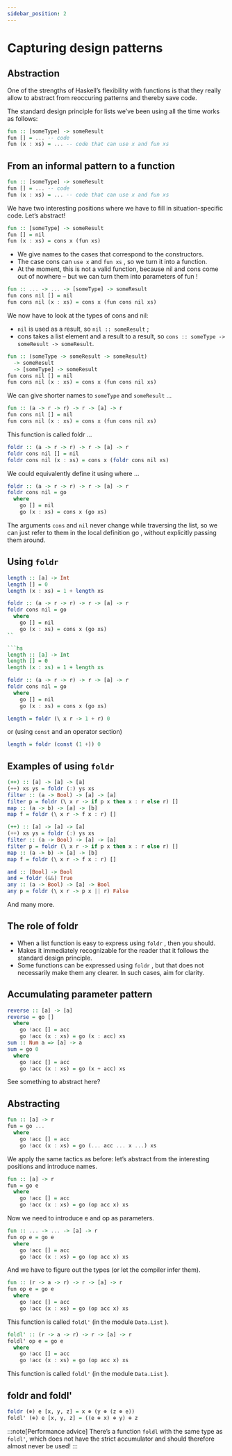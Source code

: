 ```yaml
---
sidebar_position: 2
---
```


# Capturing design patterns

## Abstraction

One of the strengths of Haskell’s flexibility with functions is that they
really allow to abstract from reoccuring patterns and thereby save
code.

The standard design principle for lists we’ve been using all the time
works as follows:

```hs
fun :: [someType] -> someResult
fun [] = ... -- code
fun (x : xs) = ... -- code that can use x and fun xs
```

## From an informal pattern to a function

```hs
fun :: [someType] -> someResult
fun [] = ... -- code
fun (x : xs) = ... -- code that can use x and fun xs
```

We have two interesting positions where we have to fill in
situation-specific code. Let’s abstract!

```hs
fun :: [someType] -> someResult
fun [] = nil
fun (x : xs) = cons x (fun xs)
```

- We give names to the cases that correspond to the constructors.
- The case cons can `use x` and `fun xs` , so we turn it into a
function.
- At the moment, this is not a valid function, because nil and
cons come out of nowhere – but we can turn them into
parameters of fun !

```hs
fun :: ... -> ... -> [someType] -> someResult
fun cons nil [] = nil
fun cons nil (x : xs) = cons x (fun cons nil xs)
```

We now have to look at the types of cons and nil:

- `nil` is used as a result, so `nil :: someResult` ;
- cons takes a list element and a result to a result, so
`cons :: someType -> someResult -> someResult`.

```hs
fun :: (someType -> someResult -> someResult)
  -> someResult
  -> [someType] -> someResult
fun cons nil [] = nil
fun cons nil (x : xs) = cons x (fun cons nil xs)
```

We can give shorter names to `someType` and `someResult` ...

```hs
fun :: (a -> r -> r) -> r -> [a] -> r
fun cons nil [] = nil
fun cons nil (x : xs) = cons x (fun cons nil xs)
```

This function is called foldr ...

```hs
foldr :: (a -> r -> r) -> r -> [a] -> r
foldr cons nil [] = nil
foldr cons nil (x : xs) = cons x (foldr cons nil xs)
```

We could equivalently define it using where ...

```hs
foldr :: (a -> r -> r) -> r -> [a] -> r
foldr cons nil = go
  where
    go [] = nil
    go (x : xs) = cons x (go xs)
```

The arguments `cons` and `nil` never change while traversing the
list, so we can just refer to them in the local definition go , without
explicitly passing them around.

## Using `foldr`

```hs
length :: [a] -> Int
length [] = 0
length (x : xs) = 1 + length xs
```

```hs
foldr :: (a -> r -> r) -> r -> [a] -> r
foldr cons nil = go
  where
    go [] = nil
    go (x : xs) = cons x (go xs)
``

```hs
length :: [a] -> Int
length [] = 0
length (x : xs) = 1 + length xs
```

```hs
foldr :: (a -> r -> r) -> r -> [a] -> r
foldr cons nil = go
  where
    go [] = nil
    go (x : xs) = cons x (go xs)
```

```hs
length = foldr (\ x r -> 1 + r) 0
```

or (using `const` and an operator section)

```hs
length = foldr (const (1 +)) 0
```

## Examples of using `foldr`

```hs
(++) :: [a] -> [a] -> [a]
(++) xs ys = foldr (:) ys xs
filter :: (a -> Bool) -> [a] -> [a]
filter p = foldr (\ x r -> if p x then x : r else r) []
map :: (a -> b) -> [a] -> [b]
map f = foldr (\ x r -> f x : r) []
```

```hs
(++) :: [a] -> [a] -> [a]
(++) xs ys = foldr (:) ys xs
filter :: (a -> Bool) -> [a] -> [a]
filter p = foldr (\ x r -> if p x then x : r else r) []
map :: (a -> b) -> [a] -> [b]
map f = foldr (\ x r -> f x : r) []
```

```hs
and :: [Bool] -> Bool
and = foldr (&&) True
any :: (a -> Bool) -> [a] -> Bool
any p = foldr (\ x r -> p x || r) False
```

And many more.

## The role of foldr

- When a list function is easy to express using `foldr` , then you
should.
- Makes it immediately recognizable for the reader that it follows
the standard design principle.
- Some functions can be expressed using `foldr` , but that does
not necessarily make them any clearer. In such cases, aim for
clarity.

## Accumulating parameter pattern

```hs
reverse :: [a] -> [a]
reverse = go []
  where
    go !acc [] = acc
    go !acc (x : xs) = go (x : acc) xs
sum :: Num a => [a] -> a
sum = go 0
  where
    go !acc [] = acc
    go !acc (x : xs) = go (x + acc) xs
```

See something to abstract here?

## Abstracting

```hs
fun :: [a] -> r
fun = go ...
  where
    go !acc [] = acc
    go !acc (x : xs) = go (... acc ... x ...) xs
```

We apply the same tactics as before: let’s abstract from the interesting
positions and introduce names.

```hs
fun :: [a] -> r
fun = go e
  where
    go !acc [] = acc
    go !acc (x : xs) = go (op acc x) xs
```

Now we need to introduce e and op as parameters.

```hs
fun :: ... -> ... -> [a] -> r
fun op e = go e
  where
    go !acc [] = acc
    go !acc (x : xs) = go (op acc x) xs
```

And we have to figure out the types (or let the compiler infer them).

```hs
fun :: (r -> a -> r) -> r -> [a] -> r
fun op e = go e
  where
    go !acc [] = acc
    go !acc (x : xs) = go (op acc x) xs
```

This function is called `foldl'` (in the module `Data.List` ).

```hs
foldl' :: (r -> a -> r) -> r -> [a] -> r
foldl' op e = go e
  where
    go !acc [] = acc
    go !acc (x : xs) = go (op acc x) xs
```

This function is called `foldl'` (in the module `Data.List` ).

## foldr and foldl'

```hs
foldr (⊕) e [x, y, z] = x ⊕ (y ⊕ (z ⊕ e))
foldl' (⊕) e [x, y, z] = ((e ⊕ x) ⊕ y) ⊕ z
```

:::note[Performance advice]
There’s a function `foldl` with the same type as `foldl'`, which
does not have the strict accumulator and should therefore almost
never be used!
:::
